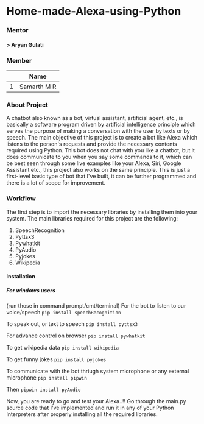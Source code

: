 # Home-made-Alexa-using-Python

### Mentor

#### > Aryan Gulati

### Member

||Name|
|-|-|
|1| Samarth M R|

### About Project 

A chatbot also known as a bot, virtual assistant, artificial agent, etc., is basically a software program driven by artificial intelligence principle which serves the purpose of making a conversation with the user by texts or by speech.
The main objective of this project is to create a bot like Alexa which listens to the person's requests and provide the necessary contents required using Python.
This bot does not chat with you like a chatbot, but it does communicate to you when you say some commands to it, which can be best seen through some live examples like your Alexa, Siri, Google Assistant etc., this project also works on the same principle.
This is just a first-level basic type of bot that I've built, it can be further programmed and there is a lot of scope for improvement.

### Workflow

The first step is to import the necessary libraries by installing them into your system. The main libraries required for this project are the following:
1. SpeechRecognition
2. Pyttsx3
3. Pywhatkit
4. PyAudio
5. Pyjokes
6. Wikipedia

#### Installation
##### For windows users
(run those in command prompt/cmt/terminal)
For the bot to listen to our voice/speech
`pip install speechRecognition`

To speak out, or text to speech
`pip install pyttsx3`

For advance control on browser
`pip install pywhatkit`

To get wikipedia data
`pip install wikipedia`

To get funny jokes
`pip install pyjokes`

To communicate with the bot thriugh system microphone or any external microphone
`pip install pipwin`

Then
`pipwin install pyAudio`

Now, you are ready to go and test your Alexa..!!
Go through the main.py source code that I've implemented and run it in any of your Python Interpreters after properly installing all the required libraries.
